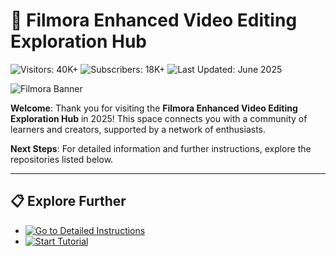 # 🎥 Filmora Enhanced Video Editing Exploration Hub  

![Visitors: 40K+](https://img.shields.io/badge/Visitors-40K+-ff9f43)  ![Subscribers: 18K+](https://img.shields.io/badge/Subscribers-18K+-6ab04c)  ![Last Updated: June 2025](https://img.shields.io/badge/Last_Updated-June_2025-3498db)

![Filmora Banner](https://camo.githubusercontent.com/2096c89022cc944bf5204dad51883bbfae48ed76f743cef5e4cb4e8740d27dc2/68747470733a2f2f692e7974696d672e636f6d2f76692f4f797167437761385643772f68713732302e6a70673f7371703d2d6f61796d774568434b344645494944534672797134717041784d4941525541414141414741456c41414449516a3041674b4a442672733d414f6e34434c4154636b4f79542d715048624253624f645834753241385f57455577)

**Welcome**: Thank you for visiting the **Filmora Enhanced Video Editing Exploration Hub** in 2025! This space connects you with a community of learners and creators, supported by a network of enthusiasts.

**Next Steps**: For detailed information and further instructions, explore the repositories listed below.

---

## 📋 Explore Further  

- [![Go to Detailed Instructions](https://img.shields.io/badge/Go_to_Detailed_Instructions-NOW-blueviolet)](https://github.com/FilmoraVideoEditing/.github)  
- [![Start Tutorial](https://img.shields.io/badge/Start_Tutorial-NOW-blueviolet)](https://github.com/FilmoraVideoEditing/.github)  
